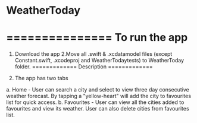 # WeatherToday


===============
To run the app
==============
 1. Download the app 
 2.Move all .swift & .xcdatamodel files (except Constant.swift, .xcodeproj and WeatherTodaytests) to WeatherToday folder.
=============
Description
=============

1. The app has two tabs

 a. Home - User can search a city and select to view three day consecutive weather forecast. By tapping a "yellow-heart" will add
   the city to favourites list for quick access.
 b.  Favourites - User can view all the cities added to favourites and view its weather. User can also delete cities from favourites list.

